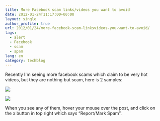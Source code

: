 ```yaml
---
title: More Facebook scam links/videos you want to avoid
date: 2012-01-24T11:17:00+00:00
layout: single
author_profile: true
url: 2012/01/24/more-facebook-scam-linksvideos-you-want-to-avoid/
tags:
  - alert
  - Facebook
  - scam
  - spam
lang: en
category: techblog
---
```

<div dir="ltr" trbidi="on">
  Recently I'm seeing more facebook scams which claim to be very hot videos, but they are nothing but scam, here is 2 samples:</p> 
  
  <div>
    <a href="http://1.bp.blogspot.com/-tdpE9qEvipc/Tx6LttBD2tI/AAAAAAAAEZ0/kZEVfHW-CYY/s1600/21sec.PNG" imageanchor="1"><img border="0" src="http://1.bp.blogspot.com/-tdpE9qEvipc/Tx6LttBD2tI/AAAAAAAAEZ0/kZEVfHW-CYY/s1600/21sec.PNG" /></a>
  </div>
  
  <p>
  </p>
  
  <div>
    <a href="http://3.bp.blogspot.com/-zwcG6TPlN0k/Tx6LwaWviFI/AAAAAAAAEZ8/aZxNncLzfoU/s1600/kat.PNG" imageanchor="1"><img border="0" src="http://3.bp.blogspot.com/-zwcG6TPlN0k/Tx6LwaWviFI/AAAAAAAAEZ8/aZxNncLzfoU/s1600/kat.PNG" /></a>
  </div>
  
  <p>
    When you see any of them, hover your mouse over the post, and click on the x button in top right which says &#8220;Report/Mark Spam&#8221;.
  </p>
</div>